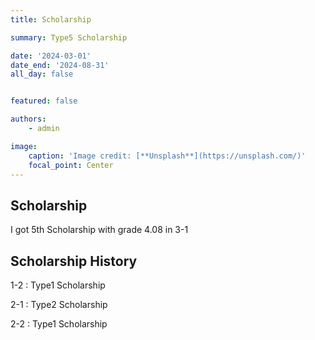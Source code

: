 ```yaml
---
title: Scholarship

summary: Type5 Scholarship

date: '2024-03-01'
date_end: '2024-08-31'
all_day: false


featured: false

authors:
    - admin

image:
    caption: 'Image credit: [**Unsplash**](https://unsplash.com/)'
    focal_point: Center
---
```


## Scholarship
I got 5th Scholarship with grade 4.08 in 3-1

## Scholarship History
1-2 : Type1 Scholarship

2-1 : Type2 Scholarship

2-2 : Type1 Scholarship

